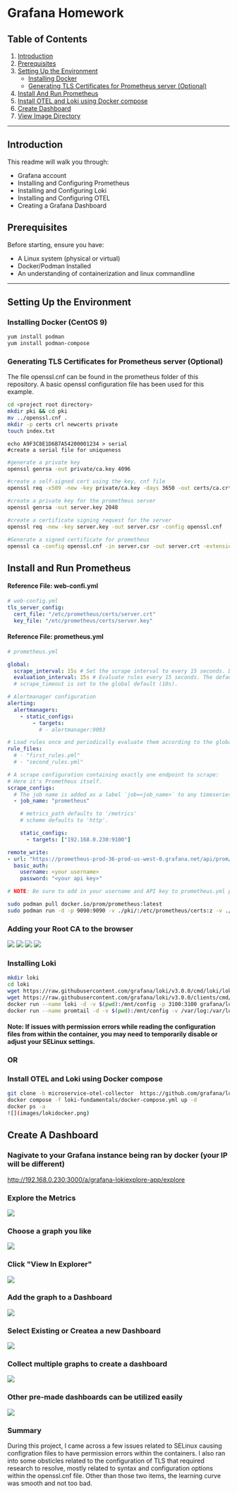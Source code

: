 # Grafana Homework
## Table of Contents

1. [Introduction](#introduction)
2. [Prerequisites](#prerequisites)
3. [Setting Up the Environment](#setting-up-the-environment)
   - [Installing Docker](#installing-docker-centos-9)
   - [Generating TLS Certificates for Prometheus server (Optional)](#generating-tls-certificates-for-prometheus-server-optional)
4. [Install And Run Prometheus](#install-and-run-prometheus)
5. [Install OTEL and Loki using Docker compose](#install-otel-and-loki-using-docker-compose)
6. [Create Dashboard](#create-a-dashboard)
7. [View Image Directory](images)

---

## Introduction

This readme will walk you through:
- Grafana account
- Installing and Configuring Prometheus
- Installing and Configuring Loki
- Installing and Configuring OTEL
- Creating a Grafana Dashboard

## Prerequisites

Before starting, ensure you have:
- A Linux system (physical or virtual)
- Docker/Podman Installed
- An understanding of containerization and linux commandline

---

## Setting Up the Environment

### Installing Docker (CentOS 9)
```bash 
yum install podman
yum install podman-compose
```

### Generating TLS Certificates for Prometheus server (Optional)
The file openssl.cnf can be found in the prometheus folder of this repository.  A basic openssl configuration file has been used for this example.
```bash
cd <project root directory>
mkdir pki && cd pki
mv ../openssl.cnf .
mkdir -p certs crl newcerts private
touch index.txt
```
`echo A9F3C8E1D6B7A54200001234 > serial                          #create a serial file for uniqueness`  
```bash 
#generate a private key
openssl genrsa -out private/ca.key 4096     
```

```bash
#create a self-signed cert using the key, cnf file   
openssl req -x509 -new -key private/ca.key -days 3650 -out certs/ca.crt -config openssl.cnf -extensions v3_ca
```

``` bash
#create a private key for the prometheus server
openssl genrsa -out server.key 2048                            
```

``` bash
#create a certificate signing request for the server
openssl req -new -key server.key -out server.csr -config openssl.cnf
```

``` bash
#Generate a signed certificate for prometheus
openssl ca -config openssl.cnf -in server.csr -out server.crt -extensions v3_req           
```


## Install and Run Prometheus

#### Reference File: web-confi.yml
```yaml
# web-config.yml
tls_server_config:
  cert_file: "/etc/prometheus/certs/server.crt"
  key_file: "/etc/prometheus/certs/server.key"
```

#### Reference File: prometheus.yml
```yaml
# prometheus.yml

global:
  scrape_interval: 15s # Set the scrape interval to every 15 seconds. Default is every 1 minute.
  evaluation_interval: 15s # Evaluate rules every 15 seconds. The default is every 1 minute.
  # scrape_timeout is set to the global default (10s).

# Alertmanager configuration
alerting:
  alertmanagers:
    - static_configs:
        - targets:
          # - alertmanager:9093

# Load rules once and periodically evaluate them according to the global 'evaluation_interval'.
rule_files:
  # - "first_rules.yml"
  # - "second_rules.yml"

# A scrape configuration containing exactly one endpoint to scrape:
# Here it's Prometheus itself.
scrape_configs:
  # The job name is added as a label `job=<job_name>` to any timeseries scraped from this config.
  - job_name: "prometheus"

    # metrics_path defaults to '/metrics'
    # scheme defaults to 'http'.

    static_configs:
      - targets: ["192.168.0.230:9100"]

remote_write:
- url: "https://prometheus-prod-36-prod-us-west-0.grafana.net/api/prom/push"
  basic_auth:
    username: <your username>
    password: "<your api key>"

```
```bash
# NOTE: Be sure to add in your username and API key to prometheus.yml prior to continuing

sudo podman pull docker.io/prom/prometheus:latest
sudo podman run -d -p 9090:9090 -v ./pki/:/etc/prometheus/certs:z -v ./web-config.yml:/etc/prometheus/web-config.yml:z --name prom prom/prometheus --web.config.file=/etc/prometheus/web-config.yml --config.file=/etc/prometheus/prometheus.yml
```

### Adding your Root CA to the browser
![](images/import1.png)
![](images/import2.png)
![](images/import3.png)
![](images/deployed.png)

### Installing Loki
```bash
mkdir loki
cd loki
wget https://raw.githubusercontent.com/grafana/loki/v3.0.0/cmd/loki/loki-local-config.yaml -O loki-config.yaml
wget https://raw.githubusercontent.com/grafana/loki/v3.0.0/clients/cmd/promtail/promtail-docker-config.yaml -O promtail-config.yaml
docker run --name loki -d -v $(pwd):/mnt/config -p 3100:3100 grafana/loki:3.2.1 -config.file=/mnt/config/loki-config.yaml
docker run --name promtail -d -v $(pwd):/mnt/config -v /var/log:/var/log --link loki grafana/promtail:3.2.1 -config.file=/mnt/config/promtail-config.yaml
```
#### Note: If issues with permission errors while reading the configuration files from within the container, you may need to temporarily disable or adjust your SELinux settings.


### OR
### Install OTEL and Loki using Docker compose
``` bash
git clone -b microservice-otel-collector  https://github.com/grafana/loki-fundamentals.git
docker compose -f loki-fundamentals/docker-compose.yml up -d
docker ps -a
![](images/lokidocker.png)
```

## Create A Dashboard
### Nagivate to your Grafana instance being ran by docker (your IP will be different) 
http://192.168.0.230:3000/a/grafana-lokiexplore-app/explore

### Explore the Metrics
![](images/explore-metrics.png)

### Choose a graph you like
![](images/pick-a-metric.png)

### Click "View In Explorer"
![](images/view-in-explorer.png)

### Add the graph to a Dashboard
![](images/add-to-dashboard.png)

### Select Existing or Createa a new Dashboard
![](images/save-as-dashboard.png)

### Collect multiple graphs to create a dashboard
![](images/dashboard.png)

### Other pre-made dashboards can be utilized easily
![](images/dashboard2.png)


### Summary
During this project, I came across a few issues related to SELinux causing configration files to have permission errors within the containers.  I also ran into some obsticles related to the configuration of TLS that required research to resolve, mostly related to syntax and configuration options within the openssl.cnf file.  Other than those two items, the learning curve was smooth and not too bad.
